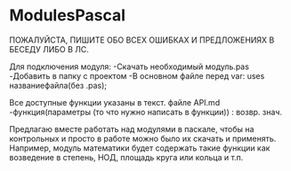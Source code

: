 # ModulesPascal
ПОЖАЛУЙСТА, ПИШИТЕ ОБО ВСЕХ ОШИБКАХ И ПРЕДЛОЖЕНИЯХ В БЕСЕДУ ЛИБО В ЛС. 

Для подключения модуля:
-Скачать необходимый модуль.pas
-Добавить в папку с проектом
-В основном файле перед var:
uses названиефайла(без .pas);

Все доступные функции указаны в текст. файле API.md
-функция(параметры (то что нужно написать в функции)) : возвр. знач.

Предлагаю вместе работать над модулями в паскале, чтобы на контрольных и просто в работе можно было их скачать и применять. 
Например, модуль математики будет содержать такие функции как возведение в степень, НОД, площадь круга или кольца и т.п.
